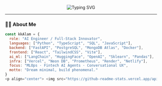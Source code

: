 <!-- Typing animation (cleaned up and accurate) -->
<p align="center">
  <img src="https://readme-typing-svg.demolab.com?font=Fira+Code&size=25&duration=3000&pause=1000&color=84CC16&center=true&vCenter=true&width=700&lines=Hi+I'm+kk+alam+%F0%9F%91%8B;AI+Engineer+%7C+Backend+Developer+%7C+MLOps+Builder;Building+clean%2C+AI-native+apps+with+love+%E2%9D%A4" alt="Typing SVG" />
</p>

---

### 🧑‍🚀 About Me

```js
const kkAlam = {
  role: "AI Engineer / Full-Stack Innovator",
  languages: ["Python", "TypeScript", "SQL", "JavaScript"],
  backend: ["FastAPI", "PostgreSQL", "MongoDB Atlas", "Docker"],
  frontend: ["React", "TailwindCSS", "Vite"],
  ai_ml: ["LangChain", "HuggingFace", "OpenAI", "Sklearn", "Pandas"],
  infra: ["Vercel", "Neon DB", "Prometheus", "Render", "Netlify"],
  focus: "MLOps · Fintech AI Agents · Conversational UX",
  motto: "Dream minimal, build phenomenal."
}
<p align="center"> <img src="https://github-readme-stats.vercel.app/api?username=your-username&show_icons=true&theme=tokyonight" height="150" /> <img src="https://github-readme-stats.vercel.app/api/top-langs/?username=your-username&layout=compact&theme=tokyonight" height="150" /> </p> `
